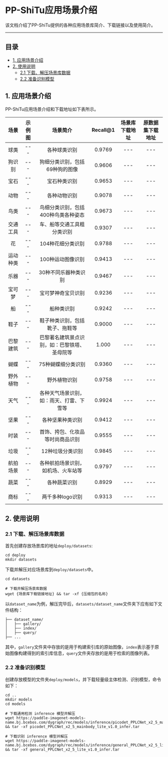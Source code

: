 # PP-ShiTu应用场景介绍

该文档介绍了PP-ShiTu提供的各种应用场景库简介、下载链接以及使用简介。

------

## 目录

- [1. 应用场景介绍](#1-应用场景介绍)
- [2. 使用说明](#2-使用说明)
  - [2.1 下载、解压场景库数据](#21-下载解压场景库数据)
  - [2.2 准备识别模型](#22-准备识别模型)

<a name="1. 应用场景介绍"></a>

## 1. 应用场景介绍

PP-ShiTu应用场景介绍和下载地址如下表所示。

| 场景 |示例图|场景简介|Recall@1|场景库下载地址|原数据集下载地址|
|:---:|:---:|:---:|:---:|:---:|:---:|
| 球类 | --- |各种球类识别 | 0.9769 | --- | --- |
| 狗识别 | --- | 狗细分类识别，包括69种狗的图像 | 0.9606 | --- | --- |
| 宝石 | --- | 宝石种类识别 | 0.9653 | --- | --- |
| 动物 | --- |各种动物识别 | 0.9078 | --- | --- |
| 鸟类 | --- |鸟细分类识别，包括400种鸟类各种姿态 | 0.9673 | --- | --- |
| 交通工具 | --- |车、船等交通工具粗分类识别 | 0.9307 | --- | --- |
| 花 | --- |104种花细分类识别 | 0.9788 | --- | --- |
| 运动种类 | --- |100种运动图像识别 | 0.9413 | --- | --- |
| 乐器 | --- |30种不同乐器种类识别 | 0.9467 | --- | --- |
| 宝可梦 | --- |宝可梦神奇宝贝识别 | 0.9236 | --- | --- |
| 船 | --- |船种类识别 |0.9242 | --- | --- |
| 鞋子 | --- |鞋子种类识别，包括靴子、拖鞋等 | 0.9000 | --- | --- |
| 巴黎建筑 | --- |巴黎著名建筑景点识别，如：巴黎铁塔、圣母院等 | 1.000 | --- | --- |
| 蝴蝶 | --- |75种蝴蝶细分类识别 | 0.9360 | --- | --- |
| 野外植物 | --- |野外植物识别 | 0.9758 | --- | --- |
| 天气 | --- |各种天气场景识别，如：雨天、打雷、下雪等 | 0.9924 | --- | --- |
| 坚果 | --- |各种坚果种类识别 | 0.9412 | --- | --- |
| 时装 | --- |首饰、挎包、化妆品等时尚商品识别 | 0.9555 | --- | --- |
| 垃圾 | --- |12种垃圾分类识别 | 0.9845 | --- | --- |
| 航拍场景 | --- |各种航拍场景识别，如机场、火车站等 | 0.9797 | --- | --- |
| 蔬菜 | --- |各种蔬菜识别 | 0.8929 | --- | --- |
| 商标 | --- |两千多种logo识别 | 0.9313 | --- | --- |



<a name="2. 使用说明"></a>

## 2. 使用说明

<a name="2.1 下载、解压场景库数据"></a>

### 2.1 下载、解压场景库数据
首先创建存放场景库的地址`deploy/datasets`:

```shell
cd deploy
mkdir datasets
```
下载并解压对应场景库到`deploy/datasets`中。
```shell
cd datasets

# 下载并解压场景库数据
wget {场景库下载链接地址} && tar -xf {压缩包的名称}
```
以`dataset_name`为例，解压完毕后，`datasets/dataset_name`文件夹下应有如下文件结构：
```shel
├── dataset_name/
│   ├── gallery/
│   ├── index/
│   ├── query/
├── ...
```
其中，`gallery`文件夹中存放的是用于构建索引库的原始图像，`index`表示基于原始图像构建得到的索引库信息，`query`文件夹存放的是用于检索的图像列表。

<a name="2.2 准备识别模型"></a>

### 2.2 准备识别模型
创建存放模型的文件夹`deploy/models`，并下载轻量级主体检测、识别模型，命令如下：
```shellc
cd ..
mkdir models
cd models

# 下载通用检测 inference 模型并解压
wget https://paddle-imagenet-models-name.bj.bcebos.com/dygraph/rec/models/inference/picodet_PPLCNet_x2_5_mainbody_lite_v1.0_infer.tar && tar -xf picodet_PPLCNet_x2_5_mainbody_lite_v1.0_infer.tar

# 下载识别 inference 模型并解压
wget https://paddle-imagenet-models-name.bj.bcebos.com/dygraph/rec/models/inference/general_PPLCNet_x2_5_lite_v1.0_infer.tar && tar -xf general_PPLCNet_x2_5_lite_v1.0_infer.tar
```
